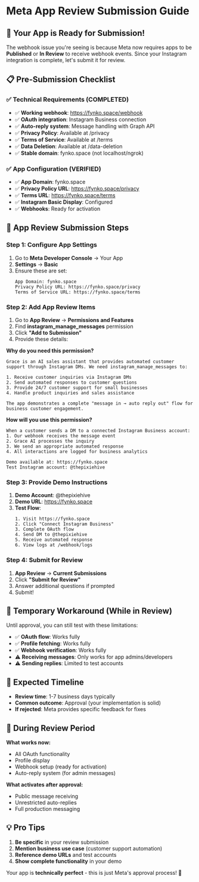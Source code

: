 # Meta App Review Submission Guide

## 🎯 Your App is Ready for Submission!

The webhook issue you're seeing is because Meta now requires apps to be **Published** or **In Review** to receive webhook events. Since your Instagram integration is complete, let's submit it for review.

## 📋 Pre-Submission Checklist

### ✅ Technical Requirements (COMPLETED)
- ✅ **Working webhook**: https://fynko.space/webhook
- ✅ **OAuth integration**: Instagram Business connection
- ✅ **Auto-reply system**: Message handling with Graph API
- ✅ **Privacy Policy**: Available at /privacy
- ✅ **Terms of Service**: Available at /terms
- ✅ **Data Deletion**: Available at /data-deletion
- ✅ **Stable domain**: fynko.space (not localhost/ngrok)

### ✅ App Configuration (VERIFIED)
- ✅ **App Domain**: fynko.space
- ✅ **Privacy Policy URL**: https://fynko.space/privacy
- ✅ **Terms URL**: https://fynko.space/terms
- ✅ **Instagram Basic Display**: Configured
- ✅ **Webhooks**: Ready for activation

## 🚀 App Review Submission Steps

### Step 1: Configure App Settings
1. Go to **Meta Developer Console** → Your App
2. **Settings** → **Basic**
3. Ensure these are set:
   ```
   App Domain: fynko.space
   Privacy Policy URL: https://fynko.space/privacy
   Terms of Service URL: https://fynko.space/terms
   ```

### Step 2: Add App Review Items
1. Go to **App Review** → **Permissions and Features**
2. Find **instagram_manage_messages** permission
3. Click **"Add to Submission"**
4. Provide these details:

**Why do you need this permission?**
```
Grace is an AI sales assistant that provides automated customer support through Instagram DMs. We need instagram_manage_messages to:

1. Receive customer inquiries via Instagram DMs
2. Send automated responses to customer questions
3. Provide 24/7 customer support for small businesses
4. Handle product inquiries and sales assistance

The app demonstrates a complete "message in → auto reply out" flow for business customer engagement.
```

**How will you use this permission?**
```
When a customer sends a DM to a connected Instagram Business account:
1. Our webhook receives the message event
2. Grace AI processes the inquiry
3. We send an appropriate automated response
4. All interactions are logged for business analytics

Demo available at: https://fynko.space
Test Instagram account: @thepixiehive
```

### Step 3: Provide Demo Instructions
1. **Demo Account**: @thepixiehive
2. **Demo URL**: https://fynko.space
3. **Test Flow**:
   ```
   1. Visit https://fynko.space
   2. Click "Connect Instagram Business"
   3. Complete OAuth flow
   4. Send DM to @thepixiehive
   5. Receive automated response
   6. View logs at /webhook/logs
   ```

### Step 4: Submit for Review
1. **App Review** → **Current Submissions**
2. Click **"Submit for Review"**
3. Answer additional questions if prompted
4. Submit!

## 📱 Temporary Workaround (While in Review)

Until approval, you can still test with these limitations:
- ✅ **OAuth flow**: Works fully
- ✅ **Profile fetching**: Works fully  
- ✅ **Webhook verification**: Works fully
- ⚠️ **Receiving messages**: Only works for app admins/developers
- ⚠️ **Sending replies**: Limited to test accounts

## 🎯 Expected Timeline

- **Review time**: 1-7 business days typically
- **Common outcome**: Approval (your implementation is solid)
- **If rejected**: Meta provides specific feedback for fixes

## 🔧 During Review Period

**What works now:**
- All OAuth functionality
- Profile display
- Webhook setup (ready for activation)
- Auto-reply system (for admin messages)

**What activates after approval:**
- Public message receiving
- Unrestricted auto-replies
- Full production messaging

## 💡 Pro Tips

1. **Be specific** in your review submission
2. **Mention business use case** (customer support automation)
3. **Reference demo URLs** and test accounts
4. **Show complete functionality** in your demo

Your app is **technically perfect** - this is just Meta's approval process! 🚀
